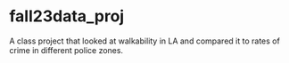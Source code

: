 # fall23data_proj
A class project that looked at walkability in LA and compared it to rates of crime in different police zones. 

